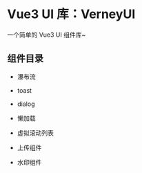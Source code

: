 # Vue3 UI 库：VerneyUI

一个简单的 Vue3 UI 组件库~

## 组件目录

-   瀑布流

-   toast

-   dialog

-   懒加载

-   虚拟滚动列表

-   上传组件

-   水印组件
